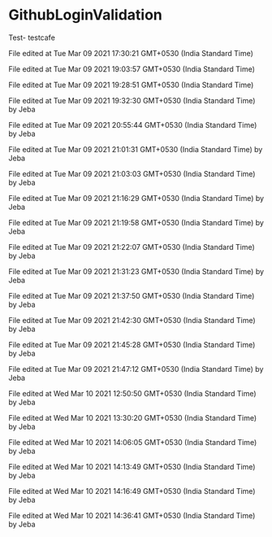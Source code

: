 # GithubLoginValidation 
Test- testcafe

File edited at Tue Mar 09 2021 17:30:21 GMT+0530 (India Standard Time)
 
File edited at Tue Mar 09 2021 19:03:57 GMT+0530 (India Standard Time)
 
File edited at Tue Mar 09 2021 19:28:51 GMT+0530 (India Standard Time)
 
File edited at Tue Mar 09 2021 19:32:30 GMT+0530 (India Standard Time) by Jeba
 
File edited at Tue Mar 09 2021 20:55:44 GMT+0530 (India Standard Time) by Jeba
 
File edited at Tue Mar 09 2021 21:01:31 GMT+0530 (India Standard Time) by Jeba
 
File edited at Tue Mar 09 2021 21:03:03 GMT+0530 (India Standard Time) by Jeba
 
File edited at Tue Mar 09 2021 21:16:29 GMT+0530 (India Standard Time) by Jeba
 
File edited at Tue Mar 09 2021 21:19:58 GMT+0530 (India Standard Time) by Jeba
 
File edited at Tue Mar 09 2021 21:22:07 GMT+0530 (India Standard Time) by Jeba
 
File edited at Tue Mar 09 2021 21:31:23 GMT+0530 (India Standard Time) by Jeba
 
File edited at Tue Mar 09 2021 21:37:50 GMT+0530 (India Standard Time) by Jeba
 
File edited at Tue Mar 09 2021 21:42:30 GMT+0530 (India Standard Time) by Jeba
 
File edited at Tue Mar 09 2021 21:45:28 GMT+0530 (India Standard Time) by Jeba
 
File edited at Tue Mar 09 2021 21:47:12 GMT+0530 (India Standard Time) by Jeba
 
File edited at Wed Mar 10 2021 12:50:50 GMT+0530 (India Standard Time) by Jeba
 
File edited at Wed Mar 10 2021 13:30:20 GMT+0530 (India Standard Time) by Jeba
 
File edited at Wed Mar 10 2021 14:06:05 GMT+0530 (India Standard Time) by Jeba
 
File edited at Wed Mar 10 2021 14:13:49 GMT+0530 (India Standard Time) by Jeba
 
File edited at Wed Mar 10 2021 14:16:49 GMT+0530 (India Standard Time) by Jeba
 
File edited at Wed Mar 10 2021 14:36:41 GMT+0530 (India Standard Time) by Jeba
